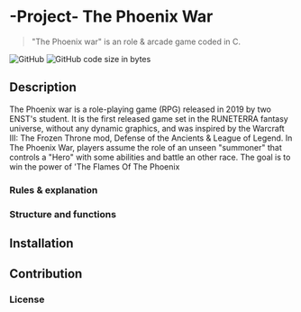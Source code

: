 # -Project- The Phoenix War
> "The Phoenix war" is an role & arcade game coded in C.

![GitHub](https://img.shields.io/github/license/KyuCore/The-Phoenix-War--Project-.svg)
![GitHub code size in bytes](https://img.shields.io/github/languages/code-size/KyuCore/The-Phoenix-War--Project-.svg)

## Description 

The Phoenix war is a role-playing game (RPG) released in 2019 by two ENST's student. It is the first released game set in the RUNETERRA fantasy universe, without any dynamic graphics, and was inspired by the Warcraft III: The Frozen Throne mod, Defense of the Ancients & League of Legend.
   In The Phoenix War, players assume the role of an unseen "summoner"
that controls a "Hero" with some abilities and battle an other race.
   The goal is to win the power of 'The Flames Of The Phoenix


### Rules & explanation
### Structure and functions
## Installation
## Contribution
### License